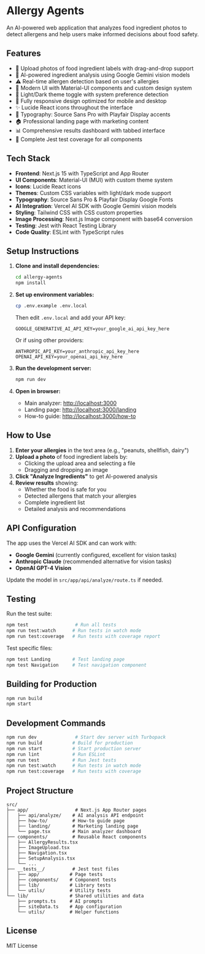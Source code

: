 # Allergy Agents

An AI-powered web application that analyzes food ingredient photos to detect allergens and help users make informed decisions about food safety.

## Features

- 📸 Upload photos of food ingredient labels with drag-and-drop support
- 🤖 AI-powered ingredient analysis using Google Gemini vision models
- ⚠️ Real-time allergen detection based on user's allergies
- 🎨 Modern UI with Material-UI components and custom design system
- 🌙 Light/Dark theme toggle with system preference detection
- 📱 Fully responsive design optimized for mobile and desktop
- ✨ Lucide React icons throughout the interface
- 🎯 Typography: Source Sans Pro with Playfair Display accents
- 🏠 Professional landing page with marketing content
- 📊 Comprehensive results dashboard with tabbed interface
- 🧪 Complete Jest test coverage for all components

## Tech Stack

- **Frontend**: Next.js 15 with TypeScript and App Router
- **UI Components**: Material-UI (MUI) with custom theme system
- **Icons**: Lucide React icons
- **Themes**: Custom CSS variables with light/dark mode support
- **Typography**: Source Sans Pro & Playfair Display Google Fonts
- **AI Integration**: Vercel AI SDK with Google Gemini vision models
- **Styling**: Tailwind CSS with CSS custom properties
- **Image Processing**: Next.js Image component with base64 conversion
- **Testing**: Jest with React Testing Library
- **Code Quality**: ESLint with TypeScript rules

## Setup Instructions

1. **Clone and install dependencies:**

   ```bash
   cd allergy-agents
   npm install
   ```

2. **Set up environment variables:**

   ```bash
   cp .env.example .env.local
   ```

   Then edit `.env.local` and add your API key:

   ```
   GOOGLE_GENERATIVE_AI_API_KEY=your_google_ai_api_key_here
   ```

   Or if using other providers:

   ```
   ANTHROPIC_API_KEY=your_anthropic_api_key_here
   OPENAI_API_KEY=your_openai_api_key_here
   ```

3. **Run the development server:**

   ```bash
   npm run dev
   ```

4. **Open in browser:**
   - Main analyzer: [http://localhost:3000](http://localhost:3000)
   - Landing page: [http://localhost:3000/landing](http://localhost:3000/landing)
   - How-to guide: [http://localhost:3000/how-to](http://localhost:3000/how-to)

## How to Use

1. **Enter your allergies** in the text area (e.g., "peanuts, shellfish, dairy")
2. **Upload a photo** of food ingredient labels by:
   - Clicking the upload area and selecting a file
   - Dragging and dropping an image
3. **Click "Analyze Ingredients"** to get AI-powered analysis
4. **Review results** showing:
   - Whether the food is safe for you
   - Detected allergens that match your allergies
   - Complete ingredient list
   - Detailed analysis and recommendations

## API Configuration

The app uses the Vercel AI SDK and can work with:

- **Google Gemini** (currently configured, excellent for vision tasks)
- **Anthropic Claude** (recommended alternative for vision tasks)
- **OpenAI GPT-4 Vision**

Update the model in `src/app/api/analyze/route.ts` if needed.

## Testing

Run the test suite:

```bash
npm test                 # Run all tests
npm run test:watch      # Run tests in watch mode
npm run test:coverage   # Run tests with coverage report
```

Test specific files:
```bash
npm test Landing        # Test landing page
npm test Navigation     # Test navigation component
```

## Building for Production

```bash
npm run build
npm start
```

## Development Commands

```bash
npm run dev              # Start dev server with Turbopack
npm run build           # Build for production
npm run start           # Start production server
npm run lint            # Run ESLint
npm run test            # Run Jest tests
npm run test:watch      # Run tests in watch mode
npm run test:coverage   # Run tests with coverage
```

## Project Structure

```
src/
├── app/                 # Next.js App Router pages
│   ├── api/analyze/    # AI analysis API endpoint
│   ├── how-to/         # How-to guide page
│   ├── landing/        # Marketing landing page
│   └── page.tsx        # Main analyzer dashboard
├── components/         # Reusable React components
│   ├── AllergyResults.tsx
│   ├── ImageUpload.tsx
│   ├── Navigation.tsx
│   ├── SetupAnalysis.tsx
│   └── ...
├── __tests__/          # Jest test files
│   ├── app/           # Page tests
│   ├── components/    # Component tests
│   ├── lib/           # Library tests
│   └── utils/         # Utility tests
└── lib/               # Shared utilities and data
    ├── prompts.ts     # AI prompts
    ├── siteData.ts    # App configuration
    └── utils/         # Helper functions
```

## License

MIT License
